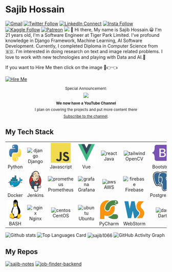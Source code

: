 # Sajib Hossain

[![Gmail](https://img.shields.io/badge/%20-Send%20Mail-black?color=14171A&labelColor=ef5350&logo=gmail&logoColor=ffffff)](mailto:sajib1066@gmail.com)
[![Twitter Follow](https://img.shields.io/badge/dynamic/json.svg?color=14171A&labelColor=37474f&logo=twitter&logoColor=4fc3f7&label=&query=%24[0].followers_count&url=https%3A%2F%2Fcdn.syndication.twimg.com%2Fwidgets%2Ffollowbutton%2Finfo.json%3Fscreen_names%3Dsajib1066&suffix=%20Followers)](https://twitter.com/sajib1066/)
[![LinkedIn Connect](https://img.shields.io/badge/%20-Connect-black?color=14171A&labelColor=212121&logo=linkedin&logoColor=ffffff)](https://www.linkedin.com/in/sajib1066/)
[![Insta Follow](https://img.shields.io/badge/%20-Follow-black?color=14171A&labelColor=d81b60&logo=instagram&logoColor=ffffff)](https://www.instagram.com/sajib1066/)
[![Kaggle Follow](https://img.shields.io/badge/%20-Follow-black?color=14171A&labelColor=37474f&logo=kaggle&logoColor=4fc3f7)](https://kaggle.com/sajib1066)
[![Patreon](https://img.shields.io/badge/%20-Support-black?color=14171A&labelColor=04945c&logo=patreon&logoColor=ffffff)](https://www.patreon.com/sajib1066)
<a href="https://github.com/antonkomarev/github-profile-views-counter"><img src="https://komarev.com/ghpvc/?username=sajib1066"></a>
:wave: Hi there, My name is Sajib Hossain.😀 I'm 21 years old, I'm a Software Engineer at Tiger Park Limited.
I've profound knowledge in Django Framework, Machine Learning, AI Software Development. 
Currently, I completed Diploma in Computer Science from 🇧🇩. 
I'm interested in doing research on text and image related problems. 
I love to work with new technologies and playing with Data and AI.🤖

If you want to Hire Me then click on the image 🥺👉👈

<a href="https://www.fiverr.com/sajib1066" target="_blank"><img src="https://user-images.githubusercontent.com/39632170/162275116-90d43a18-4a3e-4f19-8cfd-0bab21bb2542.gif" alt="Hire Me" width="150" ></a>
<p align="center">
  <sup>Special Announcement:</sup>
  <br>
  <a href="https://www.youtube.com/channel/UCsYH30yFN391zg-UUQ8BhTw?sub_confirmation=1">
    <img width="70px" src="https://roadmap.sh/sponsors/youtube.svg">
  </a>
  <br>
  <sub><b>We now have a YouTube Channel</b></sub>
  <br>
  <sub>I plan on covering the projects and put more content there<br><a href="https://www.youtube.com/channel/UCsYH30yFN391zg-UUQ8BhTw?sub_confirmation=1">Subscribe to the channel</a>.</sub>
</p>
<h2>My Tech Stack</h2>
<table>
  <tr>
    <td align="center">
      <img alt="python" height=64px src="https://raw.githubusercontent.com/devicons/devicon/master/icons/python/python-original.svg">
      <br>Python
    </td>
    <td align="center">
      <img alt="django" height=64px src="https://cdn.worldvectorlogo.com/logos/django.svg">
      <br>Django
    </td>
    <td align="center">
      <img alt="javascript" height=64px src="https://raw.githubusercontent.com/devicons/devicon/master/icons/javascript/javascript-original.svg">
      <br>Javascript
    </td>
    <td align="center">
      <img alt="vue" height=64px src="https://raw.githubusercontent.com/devicons/devicon/master/icons/vuejs/vuejs-original.svg">
      <br>Vue
    </td>
    <td align="center">
      <img alt="react" height=64px src="https://user-images.githubusercontent.com/39632170/109031546-077fa800-76ef-11eb-90ee-f49c93b996b7.png">
      <br>Java
    </td>
    <td align="center">
      <img alt="tailwind" height=64px src="https://opencv.org/wp-content/uploads/2021/01/OpenCV-logo.png">
      <br>OpenCV
    </td>
    <td align="center">
      <img alt="bootstrap" height=64px src="https://raw.githubusercontent.com/devicons/devicon/master/icons/bootstrap/bootstrap-plain.svg">
      <br>Bootstrap
    </td>
    <td align="center">
      <img alt="jquery" height=64px src="https://raw.githubusercontent.com/devicons/devicon/master/icons/jquery/jquery-original.svg">
      <br>jQuery
    </td>
  </tr>
  <tr>
    <td align="center">
      <img alt="docker" height=64px src="https://raw.githubusercontent.com/devicons/devicon/master/icons/docker/docker-original.svg">
      <br>Docker
    </td>
    <td align="center">
      <img alt="jenkins" height=64px src="https://raw.githubusercontent.com/devicons/devicon/master/icons/jenkins/jenkins-original.svg">
      <br>Jenkins
    </td>
    <td align="center">
      <img alt="prometheus" height=64px src="https://cdn.worldvectorlogo.com/logos/prometheus.svg">
      <br>Prometheus
    </td>
    <td align="center">
      <img alt="grafana" height=64px src="https://cdn.worldvectorlogo.com/logos/grafana.svg">
      <br>Grafana
    </td>
    <td align="center">
      <img alt="aws" height=64px src="https://cdn.worldvectorlogo.com/logos/aws-logo.svg">
      <br>AWS
    </td>
    <td align="center">
      <img alt="firebase" height=64px src="https://cdn.worldvectorlogo.com/logos/firebase-1.svg">
      <br>Firebase
    </td>
    <td align="center">
      <img alt="postgresql" height=64px src="https://raw.githubusercontent.com/devicons/devicon/master/icons/postgresql/postgresql-original.svg">
      <br>PostgreSQL
    </td>
    <td align="center">
      <img alt="mysql" height=64px src="https://raw.githubusercontent.com/devicons/devicon/master/icons/mysql/mysql-original.svg">
      <br>MySQL
    </td>
  </tr>
  <tr>
    <td align="center">
      <img alt="bash" height=64px src="https://raw.githubusercontent.com/devicons/devicon/master/icons/linux/linux-original.svg">
      <br>BASH
    </td>
    <td align="center">
      <img alt="nginx" height=64px src="https://cdn.worldvectorlogo.com/logos/nginx-1.svg">
      <br>Nginx
    </td>
    <td align="center">
      <img alt="centos" height=64px src="https://cdn.worldvectorlogo.com/logos/centos-1.svg">
      <br>CentOS
    </td>
    <td align="center">
      <img alt="ubuntu" height=64px src="https://user-images.githubusercontent.com/39632170/109294252-25681c80-7857-11eb-9ec4-4fbdad9fadfc.png">
      <br>Ubuntu
    </td>
    <td align="center">
      <img alt="pycharm" height=64px src="https://raw.githubusercontent.com/devicons/devicon/master/icons/pycharm/pycharm-original.svg">
      <br>PyCharm
    </td>
    <td align="center">
      <img alt="webstorm" height=64px src="https://raw.githubusercontent.com/devicons/devicon/master/icons/webstorm/webstorm-original.svg">
      <br>WebStorm
    </td>
    <td align="center">
      <img alt="dart" height=64px src="https://cdn.worldvectorlogo.com/logos/dart.svg">
      <br>Dart
    </td>
    <td align="center">
      <img alt="flutter" height=64px src="https://raw.githubusercontent.com/devicons/devicon/master/icons/flutter/flutter-original.svg">
      <br>Flutter
    </td>
  </tr>
</table>

![Github stats](https://github-readme-stats.vercel.app/api?username=sajib1066&theme=highcontrast&show_icons=true&count_private=true)
![Top Languages Card](https://github-readme-stats.vercel.app/api/top-langs/?username=sajib1066&layout=compact)
<img style="width: 50%;" align="center" src="https://github-readme-streak-stats.herokuapp.com/?user=sajib1066" alt="sajib1066" />
![GitHub Activity Graph](https://activity-graph.herokuapp.com/graph?username=sajib1066)  
## My Repos

[![sajib-notes](https://github-readme-stats.vercel.app/api/pin/?username=sajib1066&repo=sajib-notes&show_owner=true)](https://github.com/sajib1066/sajib-notes)
[![job-finder-backend](https://github-readme-stats.vercel.app/api/pin/?username=sajib1066&repo=job-finder-backend&show_owner=true)](https://github.com/sajib1066/job-finder-backend)
